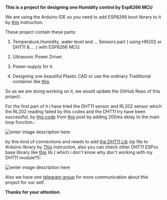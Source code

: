 **This is a project for designing one Humidity control by Esp8266 MCU**

We are using the Arduino IDE so you need to add ESP8266 boot library to it by [this][1] instruction.


These project contain these parts:

 1. Temperature,Humidity, water level and ... Sensors part ( using HR202 or DHT11 & ... ) with ESP8266 MCU. 
 2.  Ultrasonic Power Driver.

 3. Power-supply for it.
 4. Designing one beautiful Plastic CAD or use the ordinary Traditional container like [this][2].

So as we are doing working on it, we would update the GitHub Repo of this project.

For the first part of it i have tried the DHT11 sensor and RL202 sensor which the RL202  reading failed by this codes and the DHT11 try have been successful, by [this code][3] from [this][4] post by adding 200ms delay to the main loop function.:

![enter image description here][5]

by this kind of connections and needs to add [the DHT11 Lib][6] zip file to Arduino library by [This][7] instruction, also you can check other DHT11 ESPxx base library like [this][8] lib ( which i don't know why don't working with my DHT11 module?!):

![enter image description here][9]

Also we have one [telegram group][10] for more communication about this project for our self.

**Thanks for your attention.**


  [1]: https://www.youtube.com/watch?v=OC9wYhv6juM
  [2]: https://grabcad.com/library/148447
  [3]: https://github.com/GSH-Open-source-projects/Esp8266-Home-Humidity-device/blob/master/DHT_ESP8266/DHT_ESP8266.ino
  [4]: https://www.electronicwings.com/nodemcu/dht11-sensor-interfacing-with-nodemcu
  [5]: https://i.stack.imgur.com/QS8sh.png
  [6]: https://github.com/markruys/arduino-DHT/archive/master.zip
  [7]: https://www.youtube.com/watch?v=jMSic83Prs8
  [8]: https://github.com/beegee-tokyo/DHTesp/blob/master/examples/DHT_ESP8266/DHT_ESP8266.ino
  [9]: https://i.stack.imgur.com/kDTwT.png
  [10]: https://t.me/joinchat/CKfLihtRUUbOkM-mKniJww

